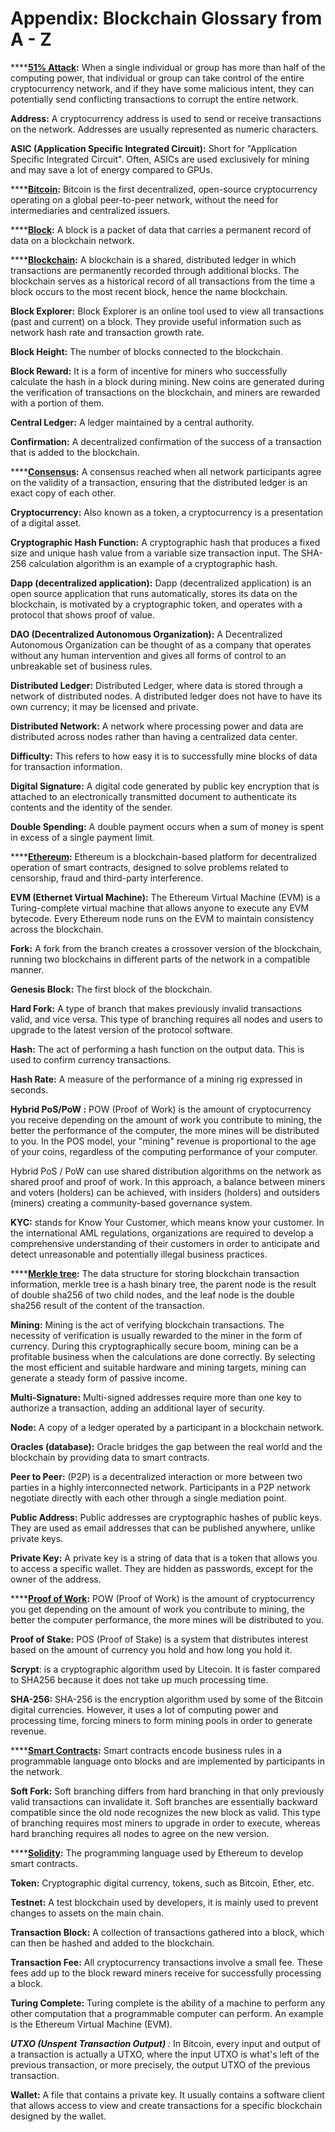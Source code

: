 # Appendix: Blockchain Glossary from A - Z

****[**51% Attack**](../archive/public-chain/)**:** When a single individual or group has more than half of the computing power, that individual or group can take control of the entire cryptocurrency network, and if they have some malicious intent, they can potentially send conflicting transactions to corrupt the entire network.

**Address:** A cryptocurrency address is used to send or receive transactions on the network. Addresses are usually represented as numeric characters.

**ASIC (Application Specific Integrated Circuit):** Short for "Application Specific Integrated Circuit". Often, ASICs are used exclusively for mining and may save a lot of energy compared to GPUs.

****[**Bitcoin**](../applications/bitcoins/)**:** Bitcoin is the first decentralized, open-source cryptocurrency operating on a global peer-to-peer network, without the need for intermediaries and centralized issuers.

****[**Block**](../backgrounds/blockchain-structure.md)**:** A block is a packet of data that carries a permanent record of data on a blockchain network.

****[**Blockchain**](../backgrounds/types-of-blockchain.md)**:** A blockchain is a shared, distributed ledger in which transactions are permanently recorded through additional blocks. The blockchain serves as a historical record of all transactions from the time a block occurs to the most recent block, hence the name blockchain.

**Block Explorer:** Block Explorer is an online tool used to view all transactions (past and current) on a block. They provide useful information such as network hash rate and transaction growth rate.

**Block Height:** The number of blocks connected to the blockchain.

**Block Reward:** It is a form of incentive for miners who successfully calculate the hash in a block during mining. New coins are generated during the verification of transactions on the blockchain, and miners are rewarded with a portion of them.

**Central Ledger:** A ledger maintained by a central authority.

**Confirmation:** A decentralized confirmation of the success of a transaction that is added to the blockchain.

****[**Consensus**](../applications/bitcoins/consensus.md)**:** A consensus reached when all network participants agree on the validity of a transaction, ensuring that the distributed ledger is an exact copy of each other.

**Cryptocurrency:** Also known as a token, a cryptocurrency is a presentation of a digital asset.

**Cryptographic Hash Function:** A cryptographic hash that produces a fixed size and unique hash value from a variable size transaction input. The SHA-256 calculation algorithm is an example of a cryptographic hash.

**Dapp (decentralized application):** Dapp (decentralized application) is an open source application that runs automatically, stores its data on the blockchain, is motivated by a cryptographic token, and operates with a protocol that shows proof of value.

**DAO (Decentralized Autonomous Organization):** A Decentralized Autonomous Organization can be thought of as a company that operates without any human intervention and gives all forms of control to an unbreakable set of business rules.

**Distributed Ledger:** Distributed Ledger, where data is stored through a network of distributed nodes. A distributed ledger does not have to have its own currency; it may be licensed and private.

**Distributed Network:** A network where processing power and data are distributed across nodes rather than having a centralized data center.

**Difficulty:** This refers to how easy it is to successfully mine blocks of data for transaction information.

**Digital Signature:** A digital code generated by public key encryption that is attached to an electronically transmitted document to authenticate its contents and the identity of the sender.

**Double Spending:** A double payment occurs when a sum of money is spent in excess of a single payment limit.

****[**Ethereum**](../applications/ethereum/)**:** Ethereum is a blockchain-based platform for decentralized operation of smart contracts, designed to solve problems related to censorship, fraud and third-party interference.

**EVM (Ethernet Virtual Machine):** The Ethereum Virtual Machine (EVM) is a Turing-complete virtual machine that allows anyone to execute any EVM bytecode. Every Ethereum node runs on the EVM to maintain consistency across the blockchain.

**Fork:** A fork from the branch creates a crossover version of the blockchain, running two blockchains in different parts of the network in a compatible manner.

**Genesis Block:** The first block of the blockchain.

**Hard Fork:** A type of branch that makes previously invalid transactions valid, and vice versa. This type of branching requires all nodes and users to upgrade to the latest version of the protocol software.

**Hash:** The act of performing a hash function on the output data. This is used to confirm currency transactions.

**Hash Rate:** A measure of the performance of a mining rig expressed in seconds.

**Hybrid PoS/PoW :** POW (Proof of Work) is the amount of cryptocurrency you receive depending on the amount of work you contribute to mining, the better the performance of the computer, the more mines will be distributed to you. In the POS model, your "mining" revenue is proportional to the age of your coins, regardless of the computing performance of your computer.

Hybrid PoS / PoW can use shared distribution algorithms on the network as shared proof and proof of work. In this approach, a balance between miners and voters (holders) can be achieved, with insiders (holders) and outsiders (miners) creating a community-based governance system.

**KYC:** stands for Know Your Customer, which means know your customer. In the international AML regulations, organizations are required to develop a comprehensive understanding of their customers in order to anticipate and detect unreasonable and potentially illegal business practices.

****[**Merkle tree**](../cryptographic-fundamentals/hash-algorithm-and-merkel-tree.md)**:** The data structure for storing blockchain transaction information, merkle tree is a hash binary tree, the parent node is the result of double sha256 of two child nodes, and the leaf node is the double sha256 result of the content of the transaction.

**Mining:** Mining is the act of verifying blockchain transactions. The necessity of verification is usually rewarded to the miner in the form of currency. During this cryptographically secure boom, mining can be a profitable business when the calculations are done correctly. By selecting the most efficient and suitable hardware and mining targets, mining can generate a steady form of passive income.

**Multi-Signature:** Multi-signed addresses require more than one key to authorize a transaction, adding an additional layer of security.

**Node:** A copy of a ledger operated by a participant in a blockchain network.

**Oracles (database):** Oracle bridges the gap between the real world and the blockchain by providing data to smart contracts.

**Peer to Peer:** (P2P) is a decentralized interaction or more between two parties in a highly interconnected network. Participants in a P2P network negotiate directly with each other through a single mediation point.

**Public Address:** Public addresses are cryptographic hashes of public keys. They are used as email addresses that can be published anywhere, unlike private keys.

**Private Key:** A private key is a string of data that is a token that allows you to access a specific wallet. They are hidden as passwords, except for the owner of the address.

****[**Proof of Work**](../archive/public-chain/proof-of-work.md)**:** POW (Proof of Work) is the amount of cryptocurrency you get depending on the amount of work you contribute to mining, the better the computer performance, the more mines will be distributed to you.

**Proof of Stake:** POS (Proof of Stake) is a system that distributes interest based on the amount of currency you hold and how long you hold it.

**Scrypt**: is a cryptographic algorithm used by Litecoin. It is faster compared to SHA256 because it does not take up much processing time.

**SHA-256:** SHA-256 is the encryption algorithm used by some of the Bitcoin digital currencies. However, it uses a lot of computing power and processing time, forcing miners to form mining pools in order to generate revenue.

****[**Smart Contracts**](../applications/dev-stack/wallet.md)**:** Smart contracts encode business rules in a programmable language onto blocks and are implemented by participants in the network.

**Soft Fork:** Soft branching differs from hard branching in that only previously valid transactions can invalidate it. Soft branches are essentially backward compatible since the old node recognizes the new block as valid. This type of branching requires most miners to upgrade in order to execute, whereas hard branching requires all nodes to agree on the new version.

****[**Solidity**](../decentralized-finance/solidity/)**:** The programming language used by Ethereum to develop smart contracts.

**Token:** Cryptographic digital currency, tokens, such as Bitcoin, Ether, etc.

**Testnet:** A test blockchain used by developers, it is mainly used to prevent changes to assets on the main chain.

**Transaction Block:** A collection of transactions gathered into a block, which can then be hashed and added to the blockchain.

**Transaction Fee:** All cryptocurrency transactions involve a small fee. These fees add up to the block reward miners receive for successfully processing a block.

**Turing Complete:** Turing complete is the ability of a machine to perform any other computation that a programmable computer can perform. An example is the Ethereum Virtual Machine (EVM).

_**UTXO (Unspent Transaction Output)** :_ In Bitcoin, every input and output of a transaction is actually a UTXO, where the input UTXO is what's left of the previous transaction, or more precisely, the output UTXO of the previous transaction.

**Wallet:** A file that contains a private key. It usually contains a software client that allows access to view and create transactions for a specific blockchain designed by the wallet.
